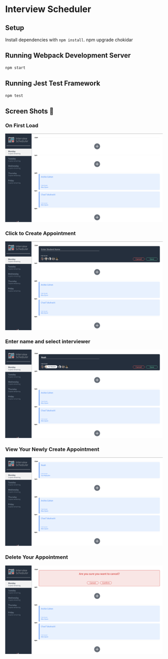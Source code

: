 # Interview Scheduler

## Setup

Install dependencies with `npm install`.
npm upgrade chokidar

## Running Webpack Development Server

```sh
npm start
```

## Running Jest Test Framework

```sh
npm test
```

## Screen Shots 📸
### On First Load
![On First Load](./documentation/Interview-5.png)
### Click to Create Appointment
![Click to Create Appointment](documentation/Interview-4.png)
### Enter name and select interviewer
![Enter Name and Select Interviewer](documentation/Interview-3.png)
### View Your Newly Create Appointment
![View Your Newly Create Appointment](documentation/Interview-2.png)
### Delete Your Appointment
![Delete Your Appointment](documentation/Interview-1.png)
